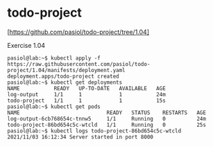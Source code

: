# todo-project

[https://github.com/pasiol/todo-project/tree/1.04]

Exercise 1.04

    pasiol@lab:~$ kubectl apply -f https://raw.githubusercontent.com/pasiol/todo-project/1.04/manifests/deployment.yaml
    deployment.apps/todo-project created
    pasiol@lab:~$ kubectl get deployments
    NAME           READY   UP-TO-DATE   AVAILABLE   AGE
    log-output     1/1     1            1           24m
    todo-project   1/1     1            1           15s
    pasiol@lab:~$ kubectl get pods
    NAME                            READY   STATUS    RESTARTS   AGE
    log-output-6cb768654c-tnnw5     1/1     Running   0          24m
    todo-project-86bd654c5c-wtcld   1/1     Running   0          25s
    pasiol@lab:~$ kubectl logs todo-project-86bd654c5c-wtcld
    2021/11/03 16:12:34 Server started in port 8000